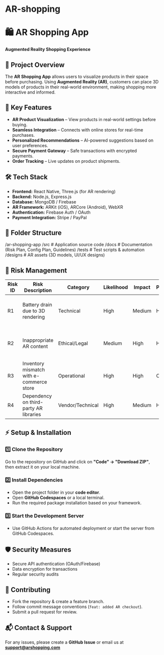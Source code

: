 # AR-shopping
# 🛍️ AR Shopping App  
**Augmented Reality Shopping Experience**  

## 📖 Project Overview  
The **AR Shopping App** allows users to visualize products in their space before purchasing. Using **Augmented Reality (AR)**, customers can place 3D models of products in their real-world environment, making shopping more interactive and informed.  

## 🚀 Key Features  
- **AR Product Visualization** – View products in real-world settings before buying.  
- **Seamless Integration** – Connects with online stores for real-time purchases.  
- **Personalized Recommendations** – AI-powered suggestions based on user preferences.  
- **Secure Payment Gateway** – Safe transactions with encrypted payments.  
- **Order Tracking** – Live updates on product shipments.  

## 🛠️ Tech Stack  
- **Frontend:** React Native, Three.js (for AR rendering)  
- **Backend:** Node.js, Express.js  
- **Database:** MongoDB / Firebase  
- **AR Framework:** ARKit (iOS), ARCore (Android), WebXR  
- **Authentication:** Firebase Auth / OAuth  
- **Payment Integration:** Stripe / PayPal  

## 📌 Folder Structure  
/ar-shopping-app
/src # Application source code
/docs # Documentation (Risk Plan, Config Plan, Guidelines)
/tests # Test scripts & automation
/designs # AR assets (3D models, UI/UX designs)

## 📝 Risk Management  
| Risk ID | Risk Description | Category | Likelihood | Impact | Priority | Mitigation Strategy |  
|---------|----------------|----------|------------|--------|----------|---------------------|  
| R1 | Battery drain due to 3D rendering | Technical | High | Medium | High | Optimize models, add low-power mode |  
| R2 | Inappropriate AR content | Ethical/Legal | Medium | High | High | Implement content filtering and geo-fencing |  
| R3 | Inventory mismatch with e-commerce store | Operational | High | High | Critical | Implement real-time inventory sync |  
| R4 | Dependency on third-party AR libraries | Vendor/Technical | High | Medium | High | Maintain backup libraries |  

## ⚡ Setup & Installation  
### 1️⃣ Clone the Repository  
Go to the repository on GitHub and click on **"Code" → "Download ZIP"**, then extract it on your local machine.  

### 2️⃣ Install Dependencies  
- Open the project folder in your **code editor**.  
- Open **GitHub Codespaces** or a local terminal.  
- Run the required package installation based on your framework.  

### 3️⃣ Start the Development Server  
- Use GitHub Actions for automated deployment or start the server from GitHub Codespaces.  

## 🛡️ Security Measures  
- Secure API authentication (OAuth/Firebase)  
- Data encryption for transactions  
- Regular security audits  

## 📢 Contributing  
- Fork the repository & create a feature branch.  
- Follow commit message conventions (`feat: added AR checkout`).  
- Submit a pull request for review.  

## 📬 Contact & Support  
For any issues, please create a **GitHub Issue** or email us at **support@arshopping.com**  

